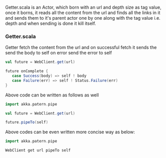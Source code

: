 
Getter.scala is an Actor, which born with an url and depth size as tag value, 
once it borns, it reads all the content from the url and finds all the links in it 
and sends them to it's parent actor one by one along with the tag value i.e. 
depth and when sending is done it kill itself.

### Getter.scala

Getter fetch the content from the url and 
on successful fetch it sends the send the body to self
on error send the error to self      

```scala
val future = WebClient.get(url)

future onComplete {
   case Success(body) => self ! body
   case Failure(err) => self ! Status.Failure(err)
}
```

Above code can be written as follows as well 

```scala
import akka.patern.pipe

val future = WebClient.get(url)

future.pipeTo(self)
```

Above codes can be even written more concise way as below:

```scala
import akka.patern.pipe

WebClient get url pipeTo self
```


